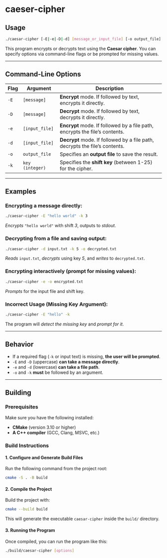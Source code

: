 # caeser-cipher

## Usage
```sh
./caesar-cipher [-E|-e|-D|-d] [message_or_input_file] [-o output_file] [-k key]
```
This program encrypts or decrypts text using the **Caesar cipher**. You can specify options via command-line flags or be prompted for missing values.

---

## Command-Line Options
| Flag       | Argument         | Description |
|------------|------------------|-------------|
| `-E`       | `[message]`      | **Encrypt** mode. If followed by text, encrypts it directly. |
| `-D`       | `[message]`      | **Decrypt** mode. If followed by text, decrypts it directly. |
| `-e`       | `[input_file]`   | **Encrypt** mode. If followed by a file path, encrypts the file’s contents. |
| `-d`       | `[input_file]`   | **Decrypt** mode. If followed by a file path, decrypts the file’s contents. |
| `-o`       | `output_file`    | Specifies an **output file** to save the result. |
| `-k`       | `key (integer)`  | Specifies the **shift key** (between 1-25) for the cipher. |

---

## Examples
### **Encrypting a message directly:**
```sh
./caesar-cipher -E "hello world" -k 3
```
*Encrypts* `"hello world"` with shift *3*, outputs to *stdout*.

### **Decrypting from a file and saving output:**
```sh
./caesar-cipher -d input.txt -k 5 -o decrypted.txt
```
*Reads* `input.txt`, *decrypts* using key *5*, and *writes* to `decrypted.txt`.

### **Encrypting interactively (prompt for missing values):**
```sh
./caesar-cipher -e -o encrypted.txt
```
*Prompts* for the input file and shift key.

### **Incorrect Usage (Missing Key Argument):**
```sh
./caesar-cipher -E "hello" -k
```
The program will *detect the missing key* and *prompt for it*.

---

## Behavior
- If a required flag (`-k` or input text) is missing, **the user will be prompted**.  
- `-E` and `-D` (uppercase) **can take a message directly**.  
- `-e` and `-d` (lowercase) **can take a file path**.  
- `-o` and `-k` **must** be followed by an argument.  

---

## Building

### Prerequisites
Make sure you have the following installed:
- **CMake** (version 3.10 or higher)
- **A C++ compiler** (GCC, Clang, MSVC, etc.)

### Build Instructions

#### 1. Configure and Generate Build Files
Run the following command from the project root:
```sh
cmake -S . -B build
```

#### 2. Compile the Project
Build the project with:
```sh
cmake --build build
```

This will generate the executable `caesar-cipher` inside the `build/` directory.

#### 3. Running the Program
Once compiled, you can run the program like this:
```sh
./build/caesar-cipher [options]
```



